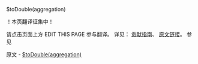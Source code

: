  $toDouble(aggregation)

 ！本页翻译征集中！

请点击页面上方 EDIT THIS PAGE 参与翻译。
详见：
[贡献指南]( https://github.com/JinMuInfo/MongoDB-Manual-zh/blob/master/CONTRIBUTING.md )、
[原文链接](  https://docs.mongodb.com/manual/reference/operator/aggregation/toDouble/  )。
 参见

原文 - [$toDouble(aggregation)]( https://docs.mongodb.com/manual/reference/operator/aggregation/toDouble/ )

